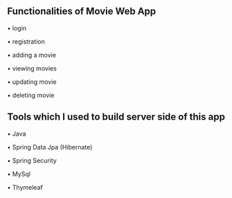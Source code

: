 ## Functionalities of Movie Web App

• login

• registration

• adding a movie

• viewing movies

• updating movie

• deleting movie


## Tools which I used to build server side of this app 

• Java

• Spring Data Jpa (Hibernate)

• Spring Security

• MySql

• Thymeleaf


